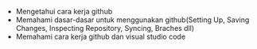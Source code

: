 - Mengetahui cara kerja github
- Memahami dasar-dasar untuk menggunakan github(Setting Up, Saving Changes, Inspecting Repository, Syncing, Braches dll)
- Memahami cara kerja github dan visual studio code
